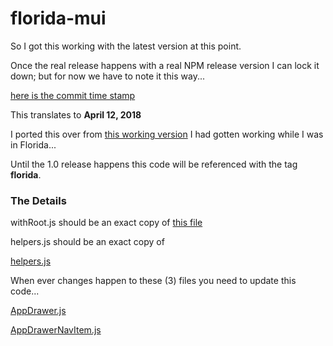# florida-mui

So I got this working with the latest version at this point.

Once the real release happens with a real NPM release version
I can lock it down; but for now we have to note it this way...

[here is the commit time stamp](https://github.com/mui-org/material-ui/commit/b338fa3c285b54fa2d3d322bd1b4ab0de61f163d)

This translates to **April 12, 2018**

I ported this over from
[this working version](https://github.com/stormasm/react-router-mui)
I had gotten working while I was in Florida...

Until the 1.0 release happens this code will be referenced with
the tag **florida**.

### The Details

withRoot.js should be an exact copy of
[this file](https://github.com/mui-org/material-ui/commits/v1-beta/examples/create-react-app/src/withRoot.js)

helpers.js should be an exact copy of

[helpers.js](https://github.com/mui-org/material-ui/commits/v1-beta/docs/src/modules/utils/helpers.js)

When ever changes happen to these (3) files you need to update this code...

[AppDrawer.js](https://github.com/mui-org/material-ui/commits/v1-beta/docs/src/modules/components/AppDrawer.js)

[AppDrawerNavItem.js](https://github.com/mui-org/material-ui/commits/v1-beta/docs/src/modules/components/AppDrawerNavItem.js)
